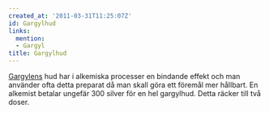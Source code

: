 ```yaml
---
created_at: '2011-03-31T11:25:07Z'
id: Gargylhud
links:
  mention:
  - Gargyl
title: Gargylhud
---
```


[Gargylens] hud har i alkemiska processer en bindande effekt och man använder ofta detta preparat då
man skall göra ett föremål mer hållbart. En alkemist betalar ungefär 300 silver för en hel
gargylhud. Detta räcker till två doser.

  [Gargylens]: Gargyl